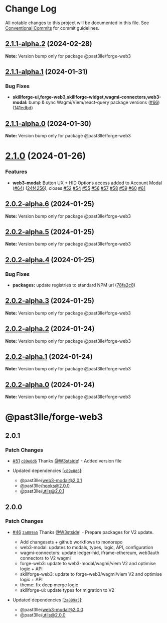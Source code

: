 # Change Log

All notable changes to this project will be documented in this file.
See [Conventional Commits](https://conventionalcommits.org) for commit guidelines.

## [2.1.1-alpha.2](https://github.com/PAST3LLE/monorepo/compare/@past3lle/forge-web3@2.1.1-alpha.1...@past3lle/forge-web3@2.1.1-alpha.2) (2024-02-28)

**Note:** Version bump only for package @past3lle/forge-web3





## [2.1.1-alpha.1](https://github.com/PAST3LLE/monorepo/compare/@past3lle/forge-web3@2.1.1-alpha.0...@past3lle/forge-web3@2.1.1-alpha.1) (2024-01-31)


### Bug Fixes

* **skillforge-ui,forge-web3,skillforge-widget,wagmi-connectors,web3-modal:** bump & sync Wagmi/Viem/react-query package versions ([#66](https://github.com/PAST3LLE/monorepo/issues/66)) ([141edbd](https://github.com/PAST3LLE/monorepo/commit/141edbde34b5021e05c58569e545dc4a0a28768b))





## [2.1.1-alpha.0](https://github.com/PAST3LLE/monorepo/compare/@past3lle/forge-web3@2.1.0...@past3lle/forge-web3@2.1.1-alpha.0) (2024-01-30)

**Note:** Version bump only for package @past3lle/forge-web3





# [2.1.0](https://github.com/PAST3LLE/monorepo/compare/@past3lle/forge-web3@2.0.0-alpha.3...@past3lle/forge-web3@2.1.0) (2024-01-26)


### Features

* **web3-modal:** Button UX + HID Options access added to Account Modal ([#64](https://github.com/PAST3LLE/monorepo/issues/64)) ([24f4256](https://github.com/PAST3LLE/monorepo/commit/24f42567db28f175cadcd6ec581a5cb8b7ea6c74)), closes [#52](https://github.com/PAST3LLE/monorepo/issues/52) [#54](https://github.com/PAST3LLE/monorepo/issues/54) [#55](https://github.com/PAST3LLE/monorepo/issues/55) [#56](https://github.com/PAST3LLE/monorepo/issues/56) [#57](https://github.com/PAST3LLE/monorepo/issues/57) [#58](https://github.com/PAST3LLE/monorepo/issues/58) [#59](https://github.com/PAST3LLE/monorepo/issues/59) [#60](https://github.com/PAST3LLE/monorepo/issues/60) [#61](https://github.com/PAST3LLE/monorepo/issues/61)





## [2.0.2-alpha.6](https://github.com/PAST3LLE/monorepo/compare/@past3lle/forge-web3@2.0.2-alpha.5...@past3lle/forge-web3@2.0.2-alpha.6) (2024-01-25)

**Note:** Version bump only for package @past3lle/forge-web3





## [2.0.2-alpha.5](https://github.com/PAST3LLE/monorepo/compare/@past3lle/forge-web3@2.0.2-alpha.4...@past3lle/forge-web3@2.0.2-alpha.5) (2024-01-25)

**Note:** Version bump only for package @past3lle/forge-web3





## [2.0.2-alpha.4](https://github.com/PAST3LLE/monorepo/compare/@past3lle/forge-web3@2.0.2-alpha.3...@past3lle/forge-web3@2.0.2-alpha.4) (2024-01-25)


### Bug Fixes

* **packages:** update registries to standard NPM uri ([78fa2c8](https://github.com/PAST3LLE/monorepo/commit/78fa2c870d2458a22fa0109a2aa29fde94b1cb64))





## [2.0.2-alpha.3](https://github.com/PAST3LLE/monorepo/compare/@past3lle/forge-web3@2.0.2-alpha.2...@past3lle/forge-web3@2.0.2-alpha.3) (2024-01-25)

**Note:** Version bump only for package @past3lle/forge-web3





## [2.0.2-alpha.2](https://github.com/PAST3LLE/monorepo/compare/@past3lle/forge-web3@2.0.2-alpha.1...@past3lle/forge-web3@2.0.2-alpha.2) (2024-01-24)

**Note:** Version bump only for package @past3lle/forge-web3





## [2.0.2-alpha.1](https://github.com/PAST3LLE/monorepo/compare/@past3lle/forge-web3@2.0.2-alpha.0...@past3lle/forge-web3@2.0.2-alpha.1) (2024-01-24)

**Note:** Version bump only for package @past3lle/forge-web3





## [2.0.2-alpha.0](https://github.com/PAST3LLE/monorepo/compare/@past3lle/forge-web3@2.0.0-alpha.3...@past3lle/forge-web3@2.0.2-alpha.0) (2024-01-24)

**Note:** Version bump only for package @past3lle/forge-web3





# @past3lle/forge-web3

## 2.0.1

### Patch Changes

- [#51](https://github.com/PAST3LLE/monorepo/pull/51) [`c89e0d6`](https://github.com/PAST3LLE/monorepo/commit/c89e0d68f2bcadfd418e04737b5ba1416d714796) Thanks [@W3stside](https://github.com/W3stside)! - Added version file

- Updated dependencies [[`c89e0d6`](https://github.com/PAST3LLE/monorepo/commit/c89e0d68f2bcadfd418e04737b5ba1416d714796)]:
  - @past3lle/web3-modal@2.0.1
  - @past3lle/hooks@2.0.0
  - @past3lle/utils@2.0.1

## 2.0.0

### Patch Changes

- [#46](https://github.com/PAST3LLE/monorepo/pull/46) [`2a889a5`](https://github.com/PAST3LLE/monorepo/commit/2a889a5432ed9ed656b09a5cfb8f87448c526080) Thanks [@W3stside](https://github.com/W3stside)! - Prepare packages for V2 update.

  - Add changesets + github workflows to monorepo
  - web3-modal: updates to modals, types, logic, API, configuration
  - wagmi-connectors: update ledger-hid, iframe-ethereum, web3auth connectors to V2 wagmi
  - forge-web3: update to web3-modal/wagmi/viem V2 and optimise logic + API
  - skillforge-web3: update to forge-web3/wagmi/viem V2 and optimise logic + API
  - theme: fix deep merge logic
  - skillforge-ui: update types for migration to V2

- Updated dependencies [[`2a889a5`](https://github.com/PAST3LLE/monorepo/commit/2a889a5432ed9ed656b09a5cfb8f87448c526080)]:
  - @past3lle/web3-modal@2.0.0
  - @past3lle/utils@2.0.0
